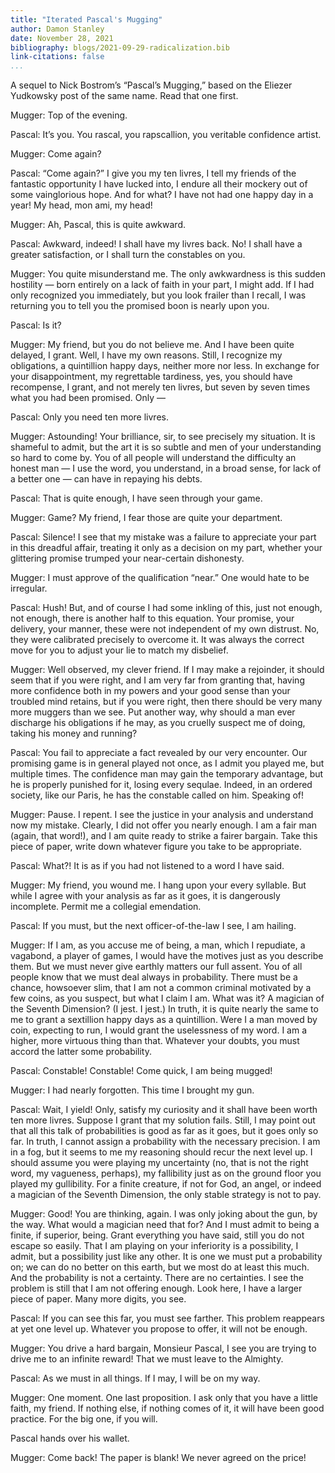```yaml
---
title: "Iterated Pascal's Mugging"
author: Damon Stanley
date: November 28, 2021
bibliography: blogs/2021-09-29-radicalization.bib
link-citations: false
...
```


A sequel to Nick Bostrom’s “Pascal’s Mugging,” based on the Eliezer Yudkowsky post of the same name. Read that one first.

Mugger: Top of the evening.

Pascal: It’s you. You rascal, you rapscallion, you veritable confidence artist.

Mugger: Come again?

Pascal: “Come again?” I give you my ten livres, I tell my friends of the fantastic opportunity I have lucked into, I endure all their mockery out of some vainglorious hope. And for what? I have not had one happy day in a year! My head, mon ami, my head!

Mugger: Ah, Pascal, this is quite awkward.

Pascal: Awkward, indeed! I shall have my livres back. No! I shall have a greater satisfaction, or I shall turn the constables on you.

Mugger: You quite misunderstand me. The only awkwardness is this sudden hostility — born entirely on a lack of faith in your part, I might add. If I had only recognized you immediately, but you look frailer than I recall, I was returning you to tell you the promised boon is nearly upon you.

Pascal: Is it?

Mugger: My friend, but you do not believe me. And I have been quite delayed, I grant. Well, I have my own reasons. Still, I recognize my obligations, a quintillion happy days, neither more nor less. In exchange for your disappointment, my regrettable tardiness, yes, you should have recompense, I grant, and not merely ten livres, but seven by seven times what you had been promised. Only —

Pascal: Only you need ten more livres.

Mugger: Astounding! Your brilliance, sir, to see precisely my situation. It is shameful to admit, but the art it is so subtle and men of your understanding so hard to come by. You of all people will understand the difficulty an honest man — I use the word, you understand, in a broad sense, for lack of a better one — can have in repaying his debts.

Pascal: That is quite enough, I have seen through your game.

Mugger: Game? My friend, I fear those are quite your department.

Pascal: Silence! I see that my mistake was a failure to appreciate your part in this dreadful affair, treating it only as a decision on my part, whether your glittering promise trumped your near-certain dishonesty.

Mugger: I must approve of the qualification “near.” One would hate to be irregular.

Pascal: Hush! But, and of course I had some inkling of this, just not enough, not enough, there is another half to this equation. Your promise, your delivery, your manner, these were not independent of my own distrust. No, they were calibrated precisely to overcome it. It was always the correct move for you to adjust your lie to match my disbelief.

Mugger: Well observed, my clever friend. If I may make a rejoinder, it should seem that if you were right, and I am very far from granting that, having more confidence both in my powers and your good sense than your troubled mind retains, but if you were right, then there should be very many more muggers than we see. Put another way, why should a man ever discharge his obligations if he may, as you cruelly suspect me of doing, taking his money and running?

Pascal: You fail to appreciate a fact revealed by our very encounter. Our promising game is in general played not once, as I admit you played me, but multiple times. The confidence man may gain the temporary advantage, but he is properly punished for it, losing every sequlae. Indeed, in an ordered society, like our Paris, he has the constable called on him. Speaking of!

Mugger: Pause. I repent. I see the justice in your analysis and understand now my mistake. Clearly, I did not offer you nearly enough. I am a fair man (again, that word!), and I am quite ready to strike a fairer bargain. Take this piece of paper, write down whatever figure you take to be appropriate.

Pascal: What?! It is as if you had not listened to a word I have said.

Mugger: My friend, you wound me. I hang upon your every syllable. But while I agree with your analysis as far as it goes, it is dangerously incomplete. Permit me a collegial emendation.

Pascal: If you must, but the next officer-of-the-law I see, I am hailing.

Mugger: If I am, as you accuse me of being, a man, which I repudiate, a vagabond, a player of games, I would have the motives just as you describe them. But we must never give earthly matters our full assent. You of all people know that we must deal always in probability. There must be a chance, howsoever slim, that I am not a common criminal motivated by a few coins, as you suspect, but what I claim I am. What was it? A magician of the Seventh Dimension? (I jest. I jest.) In truth, it is quite nearly the same to me to grant a sextillion happy days as a quintillion. Were I a man moved by coin, expecting to run, I would grant the uselessness of my word. I am a higher, more virtuous thing than that. Whatever your doubts, you must accord the latter some probability.

Pascal: Constable! Constable! Come quick, I am being mugged!

Mugger: I had nearly forgotten. This time I brought my gun.

Pascal: Wait, I yield! Only, satisfy my curiosity and it shall have been worth ten more livres. Suppose I grant that my solution fails. Still, I may point out that all this talk of probabilities is good as far as it goes, but it goes only so far. In truth, I cannot assign a probability with the necessary precision. I am in a fog, but it seems to me my reasoning should recur the next level up. I should assume you were playing my uncertainty (no, that is not the right word, my vagueness, perhaps), my fallibility just as on the ground floor you played my gullibility. For a finite creature, if not for God, an angel, or indeed a magician of the Seventh Dimension, the only stable strategy is not to pay.

Mugger: Good! You are thinking, again. I was only joking about the gun, by the way. What would a magician need that for? And I must admit to being a finite, if superior, being. Grant everything you have said, still you do not escape so easily. That I am playing on your inferiority is a possibility, I admit, but a possibility just like any other. It is one we must put a probability on; we can do no better on this earth, but we most do at least this much. And the probability is not a certainty. There are no certainties. I see the problem is still that I am not offering enough. Look here, I have a larger piece of paper. Many more digits, you see.

Pascal: If you can see this far, you must see farther. This problem reappears at yet one level up. Whatever you propose to offer, it will not be enough.

Mugger: You drive a hard bargain, Monsieur Pascal, I see you are trying to drive me to an infinite reward! That we must leave to the Almighty.

Pascal: As we must in all things. If I may, I will be on my way.

Mugger: One moment. One last proposition. I ask only that you have a little faith, my friend. If nothing else, if nothing comes of it, it will have been good practice. For the big one, if you will.

Pascal hands over his wallet.

Mugger: Come back! The paper is blank! We never agreed on the price!